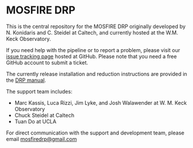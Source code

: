# MOSFIRE DRP

This is the central repository for the MOSFIRE DRP originally developed by N. Konidaris and C. Steidel at Caltech, and currently hosted at the W.M. Keck Observatory.

If you need help with the pipeline or to report a problem, please visit our [issue tracking page](https://github.com/Keck-DataReductionPipelines/MosfireDRP/issues) hosted at GitHub. Please note that you need a free GitHub account to submit a ticket.

The currently release installation and reduction instructions are provided in the [DRP manual](manual).

The support team includes:

* Marc Kassis, Luca Rizzi, Jim Lyke, and Josh Walawender at W. M. Keck Observatory
* Chuck Steidel at Caltech
* Tuan Do at UCLA

For direct communication with the support and development team, please email [mosfiredrp@gmail.com](mailto:mosfiredrp@gmail.com)
